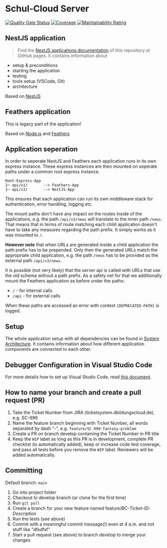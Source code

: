 # Schul-Cloud Server

[![Quality Gate Status](https://sonarcloud.io/api/project_badges/measure?project=hpi-schul-cloud_schulcloud-server&metric=alert_status)](https://sonarcloud.io/summary/new_code?id=hpi-schul-cloud_schulcloud-server)
[![Coverage](https://sonarcloud.io/api/project_badges/measure?project=hpi-schul-cloud_schulcloud-server&metric=coverage)](https://sonarcloud.io/summary/new_code?id=hpi-schul-cloud_schulcloud-server)
[![Maintainability Rating](https://sonarcloud.io/api/project_badges/measure?project=hpi-schul-cloud_schulcloud-server&metric=sqale_rating)](https://sonarcloud.io/summary/new_code?id=hpi-schul-cloud_schulcloud-server)
## NestJS application

> Find the [NestJS applications documentation](https://hpi-schul-cloud.github.io/schulcloud-server/additional-documentation/nestjs-application.html) of this repository at GitHub pages. It contains information about

- setup & preconditions
- starting the application
- testing
- tools setup (VSCode, Git)
- architecture

Based on [NestJS](https://docs.nestjs.com/)

## Feathers application

This is legacy part of the application!

Based on [Node.js](https://nodejs.org/en/) and [Feathers](https://feathersjs.com/)

## Application seperation

In order to seperate NestJS and Feathers each application runs in its own express instance. These express instances are then mounted on seperate paths under a common root express instance.

```
Root-Express-App 
├─ api/v1/       --> Feathers-App
├─ api/v3/       --> NestJS-App
```

This ensures that each application can run its own middleware stack for authentication, error handling, logging etc.

The mount paths don't have any impact on the routes inside of the applications, e.g. the path `/api/v3/news` will translate to the inner path `/news`. That means that in terms of route matching each child application doesn't have to take any measures regarding the path prefix. It simply works as it was mounted to `/`.

**However note** that when URLs are generated inside a child application the path prefix has to be prepended. Only then the generated URLs match the appropriate child application, e.g. the path `/news` has to be provided as the external path `/api/v3/news`.

It is possible (not very likely) that the server api is called with URLs that use the old schema without a path prefix. As a safety net for that we additionally mount the Feathers application as before under the paths:

- `/` - for internal calls
- `/api` - for external calls

When these paths are accessed an error with context `[DEPRECATED-PATH]` is logged.

## Setup

The whole application setup with all dependencies can be found in [System Architecture](https://docs.dbildungscloud.de/display/DBH/System+Architecture). It contains information about how different application components are connected to each other.

## Debugger Configuration in Visual Studio Code

For more details how to set up Visual Studio Code, read [this document](https://docs.dbildungscloud.de/display/DBH/Visual+Studio+Code+-+Beginners+Guide).

## How to name your branch and create a pull request (PR)

1. Take the Ticket Number from JIRA (ticketsystem.dbildungscloud.de), e.g. SC-999
2. Name the feature branch beginning with Ticket Number, all words separated by dash "-", e.g. `feature/SC-999-fantasy-problem`
3. Create a PR on branch develop containing the Ticket Number in PR title
4. Keep the `WIP` label as long as this PR is in development, complete PR checklist (is automatically added), keep or increase code test coverage, and pass all tests before you remove the `WIP` label. Reviewers will be added automatically.

## Committing

Default branch: `main`

1. Go into project folder
2. Checkout to develop branch (or clone for the first time)
3. Run `git pull`
4. Create a branch for your new feature named feature/BC-*Ticket-ID*-*Description*
5. Run the tests (see above)
6. Commit with a meaningful commit message(!) even at 4 a.m. and not stuff like "dfsdfsf"
7. Start a pull request (see above) to branch develop to merge your changes
 
